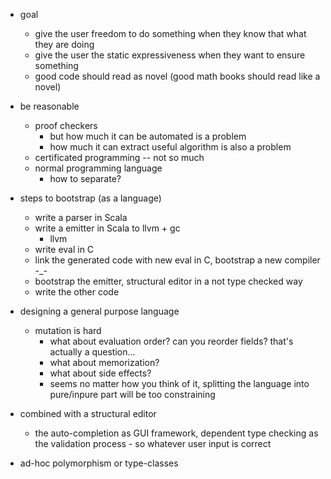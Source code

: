 


* goal
    * give the user freedom to do something when they know that what they are doing
    * give the user the static expressiveness when they want to ensure something
    * good code should read as novel (good math books should read like a novel)

* be reasonable
    * proof checkers
        * but how much it can be automated is a problem
        * how much it can extract useful algorithm is also a problem
    * certificated programming -- not so much
    * normal programming language
        * how to separate?


* steps to bootstrap (as a language)
    * write a parser in Scala
    * write a emitter in Scala to llvm + gc
        * llvm
    * write eval in C
    * link the generated code with new eval in C, bootstrap a new compiler -_-
    * bootstrap the emitter, structural editor in a not type checked way
    * write the other code

* designing a general purpose language
    * mutation is hard
        * what about evaluation order? can you reorder fields? that's actually a question...
        * what about memorization?
        * what about side effects?
        * seems no matter how you think of it, splitting the language into pure/inpure part will be too constraining


* combined with a structural editor
    * the auto-completion as GUI framework, dependent type checking as the validation process - so whatever user input is correct


* ad-hoc polymorphism or type-classes








